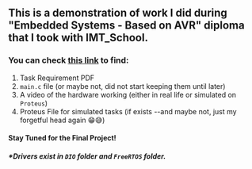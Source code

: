 ## This is a demonstration of work I did during "Embedded Systems - Based on AVR" diploma that I took with IMT_School.
### You can check [this link](https://drive.google.com/drive/u/3/folders/15_YGUiadvyy3ENnckCsbw-xwP8Stbxd2) to find:
1. Task Requirement PDF
2. `main.c` file (or maybe not, did not start keeping them until later)
3. A video of the hardware working (either in real life or simulated on `Proteus`)
4. Proteus File for simulated tasks (if exists --and maybe not, just my forgetful head again 😁😅)
#### Stay Tuned for the Final Project!
##### *Drivers exist in `DIO` folder and `FreeRTOS` folder.
